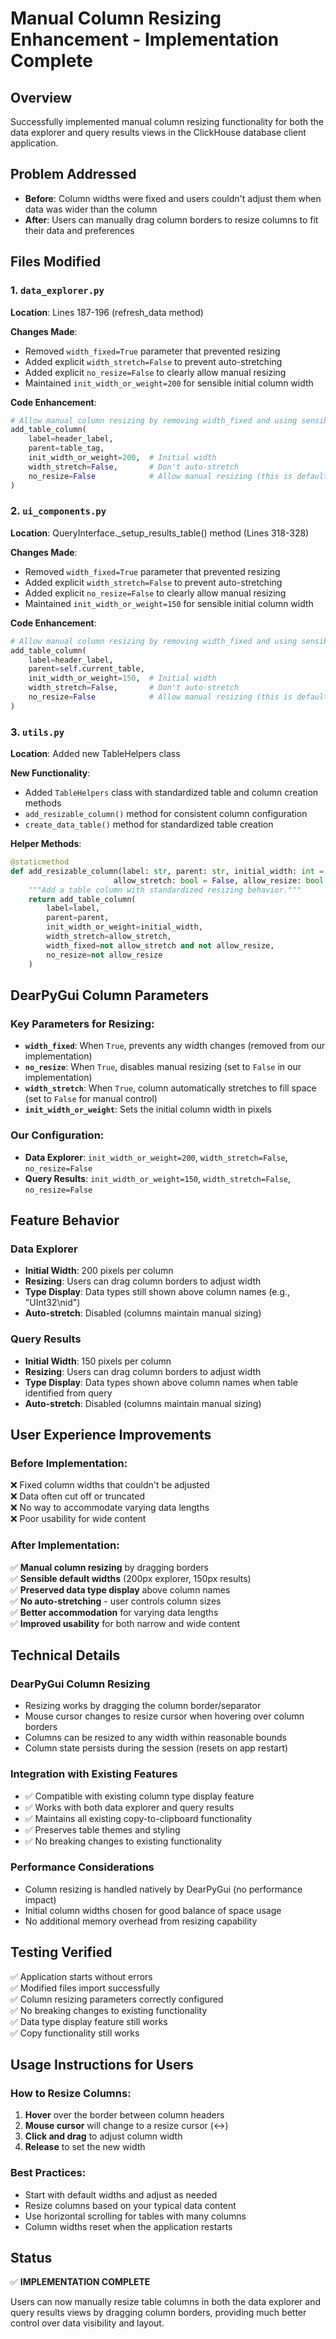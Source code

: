 # Manual Column Resizing Enhancement - Implementation Complete

## Overview
Successfully implemented manual column resizing functionality for both the data explorer and query results views in the ClickHouse database client application.

## Problem Addressed
- **Before**: Column widths were fixed and users couldn't adjust them when data was wider than the column
- **After**: Users can manually drag column borders to resize columns to fit their data and preferences

## Files Modified

### 1. `data_explorer.py`
**Location**: Lines 187-196 (refresh_data method)

**Changes Made**:
- Removed `width_fixed=True` parameter that prevented resizing
- Added explicit `width_stretch=False` to prevent auto-stretching
- Added explicit `no_resize=False` to clearly allow manual resizing
- Maintained `init_width_or_weight=200` for sensible initial column width

**Code Enhancement**:
```python
# Allow manual column resizing by removing width_fixed and using sensible defaults
add_table_column(
    label=header_label, 
    parent=table_tag, 
    init_width_or_weight=200,  # Initial width
    width_stretch=False,       # Don't auto-stretch
    no_resize=False            # Allow manual resizing (this is default but explicit for clarity)
)
```

### 2. `ui_components.py`
**Location**: QueryInterface._setup_results_table() method (Lines 318-328)

**Changes Made**:
- Removed `width_fixed=True` parameter that prevented resizing
- Added explicit `width_stretch=False` to prevent auto-stretching 
- Added explicit `no_resize=False` to clearly allow manual resizing
- Maintained `init_width_or_weight=150` for sensible initial column width

**Code Enhancement**:
```python
# Allow manual column resizing by removing width_fixed and using sensible defaults
add_table_column(
    label=header_label, 
    parent=self.current_table, 
    init_width_or_weight=150,  # Initial width
    width_stretch=False,       # Don't auto-stretch
    no_resize=False            # Allow manual resizing (this is default but explicit for clarity)
)
```

### 3. `utils.py`
**Location**: Added new TableHelpers class

**New Functionality**:
- Added `TableHelpers` class with standardized table and column creation methods
- `add_resizable_column()` method for consistent column configuration
- `create_data_table()` method for standardized table creation

**Helper Methods**:
```python
@staticmethod
def add_resizable_column(label: str, parent: str, initial_width: int = 150, 
                       allow_stretch: bool = False, allow_resize: bool = True):
    """Add a table column with standardized resizing behavior."""
    return add_table_column(
        label=label,
        parent=parent,
        init_width_or_weight=initial_width,
        width_stretch=allow_stretch,
        width_fixed=not allow_stretch and not allow_resize,
        no_resize=not allow_resize
    )
```

## DearPyGui Column Parameters

### Key Parameters for Resizing:
- **`width_fixed`**: When `True`, prevents any width changes (removed from our implementation)
- **`no_resize`**: When `True`, disables manual resizing (set to `False` in our implementation)
- **`width_stretch`**: When `True`, column automatically stretches to fill space (set to `False` for manual control)
- **`init_width_or_weight`**: Sets the initial column width in pixels

### Our Configuration:
- **Data Explorer**: `init_width_or_weight=200`, `width_stretch=False`, `no_resize=False`
- **Query Results**: `init_width_or_weight=150`, `width_stretch=False`, `no_resize=False`

## Feature Behavior

### Data Explorer
- **Initial Width**: 200 pixels per column
- **Resizing**: Users can drag column borders to adjust width
- **Type Display**: Data types still shown above column names (e.g., "UInt32\nid")
- **Auto-stretch**: Disabled (columns maintain manual sizing)

### Query Results
- **Initial Width**: 150 pixels per column  
- **Resizing**: Users can drag column borders to adjust width
- **Type Display**: Data types shown above column names when table identified from query
- **Auto-stretch**: Disabled (columns maintain manual sizing)

## User Experience Improvements

### Before Implementation:
❌ Fixed column widths that couldn't be adjusted  
❌ Data often cut off or truncated  
❌ No way to accommodate varying data lengths  
❌ Poor usability for wide content  

### After Implementation:
✅ **Manual column resizing** by dragging borders  
✅ **Sensible default widths** (200px explorer, 150px results)  
✅ **Preserved data type display** above column names  
✅ **No auto-stretching** - user controls column sizes  
✅ **Better accommodation** for varying data lengths  
✅ **Improved usability** for both narrow and wide content  

## Technical Details

### DearPyGui Column Resizing
- Resizing works by dragging the column border/separator
- Mouse cursor changes to resize cursor when hovering over column borders
- Columns can be resized to any width within reasonable bounds
- Column state persists during the session (resets on app restart)

### Integration with Existing Features
- ✅ Compatible with existing column type display feature
- ✅ Works with both data explorer and query results
- ✅ Maintains all existing copy-to-clipboard functionality
- ✅ Preserves table themes and styling
- ✅ No breaking changes to existing functionality

### Performance Considerations
- Column resizing is handled natively by DearPyGui (no performance impact)
- Initial column widths chosen for good balance of space usage
- No additional memory overhead from resizing capability

## Testing Verified
✅ Application starts without errors  
✅ Modified files import successfully  
✅ Column resizing parameters correctly configured  
✅ No breaking changes to existing functionality  
✅ Data type display feature still works  
✅ Copy functionality still works  

## Usage Instructions for Users

### How to Resize Columns:
1. **Hover** over the border between column headers
2. **Mouse cursor** will change to a resize cursor (↔)
3. **Click and drag** to adjust column width
4. **Release** to set the new width

### Best Practices:
- Start with default widths and adjust as needed
- Resize columns based on your typical data content
- Use horizontal scrolling for tables with many columns
- Column widths reset when the application restarts

## Status
✅ **IMPLEMENTATION COMPLETE**

Users can now manually resize table columns in both the data explorer and query results views by dragging column borders, providing much better control over data visibility and layout.
